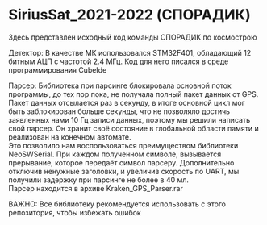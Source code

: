 # SiriusSat_2021-2022 (СПОРАДИК)
Здесь представлен исходный код команды СПОРАДИК по космострою

<p>Детектор: В качестве МК использовался STM32F401, обладающий 12 битным АЦП с частотой 2.4 МГц. Код для него писался в среде программирования CubeIde</p>

<p>Парсер: Библиотека <TroykaGPS.h> при парсинге блокировала основной поток программы, до тех пор пока, не получала полный пакет данных от GPS. Пакет данных отсылается раз в секунду, в итоге основной цикл мог быть заблокирован больше секунды, что не позволяло достичь заявленных нами 10 Гц записи данных, поэтому мы решили написать свой парсер. Он хранит своё состояние в глобальной области памяти и реализован на конечном автомате.<br>
Это позволило нам воспользоваться преимуществом библиотеки NeoSWSerial. При каждом полученном символе, вызывается прерывание, которое передаёт символ парсеру. Дополнительно отключив ненужные заголовки, и увеличив скорость по UART, мы получили задержку при парсинге не более в 40 мл.<br>
Парсер находится в архиве Kraken_GPS_Parser.rar</p>

<p>ВАЖНО: Все библиотеку рекомендуется использовать с этого репозитория, чтобы избежать ошибок</p>
